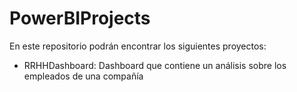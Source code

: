 # PowerBIProjects

En este repositorio podrán encontrar los siguientes proyectos:

- RRHHDashboard: Dashboard que contiene un análisis sobre los empleados de una compañía

